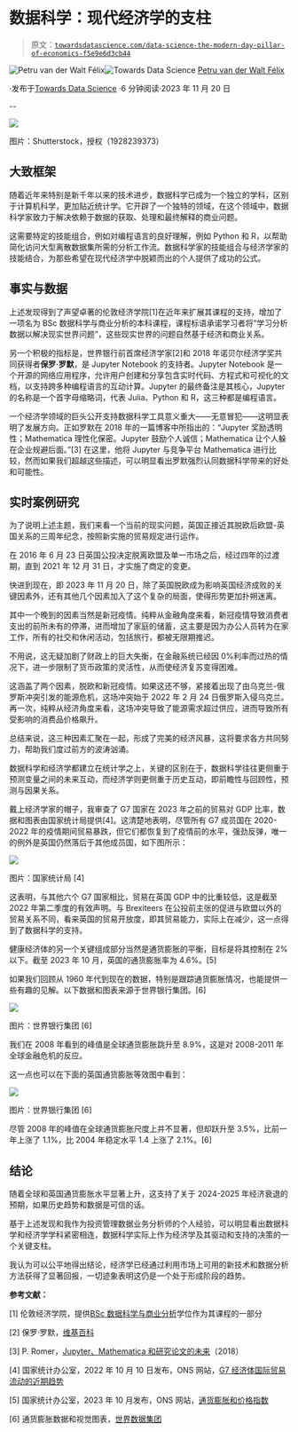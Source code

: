 # 数据科学：现代经济学的支柱

> 原文：[`towardsdatascience.com/data-science-the-modern-day-pillar-of-economics-f5e9e6d3cb44`](https://towardsdatascience.com/data-science-the-modern-day-pillar-of-economics-f5e9e6d3cb44)

[](https://medium.com/@petru_vdwfelix?source=post_page-----f5e9e6d3cb44--------------------------------)![Petru van der Walt Félix](https://medium.com/@petru_vdwfelix?source=post_page-----f5e9e6d3cb44--------------------------------)[](https://towardsdatascience.com/?source=post_page-----f5e9e6d3cb44--------------------------------)![Towards Data Science](https://towardsdatascience.com/?source=post_page-----f5e9e6d3cb44--------------------------------) [Petru van der Walt Félix](https://medium.com/@petru_vdwfelix?source=post_page-----f5e9e6d3cb44--------------------------------)

·发布于[Towards Data Science](https://towardsdatascience.com/?source=post_page-----f5e9e6d3cb44--------------------------------) ·6 分钟阅读·2023 年 11 月 20 日

--

![](img/5521120f0c0a31b0adb4384367df888b.png)

图片：Shutterstock，授权（1928239373）

## 大致框架

随着近年来特别是新千年以来的技术进步，数据科学已成为一个独立的学科，区别于计算机科学，更加贴近统计学。它开辟了一个独特的领域，在这个领域中，数据科学家致力于解决依赖于数据的获取、处理和最终解释的商业问题。

这需要特定的技能组合，例如对编程语言的良好理解，例如 Python 和 R，以帮助简化访问大型离散数据集所需的分析工作流。数据科学家的技能组合与经济学家的技能结合，为那些希望在现代经济学中脱颖而出的个人提供了成功的公式。

## 事实与数据

上述发现得到了声望卓著的伦敦经济学院[1]在近年来扩展其课程的支持，增加了一项名为 BSc 数据科学与商业分析的本科课程，课程标语承诺学习者将“学习分析数据以解决现实世界问题”，这些现实世界的问题自然基于经济和商业关系。

另一个积极的指标是，世界银行前首席经济学家[2]和 2018 年诺贝尔经济学奖共同获得者**保罗·罗默**，是 Jupyter Notebook 的支持者。Jupyter Notebook 是一个开源的网络应用程序，允许用户创建和分享包含实时代码、方程式和可视化的文档，以支持跨多种编程语言的互动计算。Jupyter 的最终备注是其核心，Jupyter 的名称是一个首字母缩略词，代表 Julia、Python 和 R，这三种都是编程语言。

一个经济学领域的巨头公开支持数据科学工具意义重大——无意冒犯——这明显表明了发展方向。正如罗默在 2018 年的一篇博客中所指出的：“Jupyter 奖励透明性；Mathematica 理性化保密。Jupyter 鼓励个人诚信；Mathematica 让个人躲在企业规避后面。”[3] 在这里，他将 Jupyter 与竞争平台 Mathematica 进行比较，然而如果我们超越这些描述，可以明显看出罗默强烈认同数据科学带来的好处和可能性。

## 实时案例研究

为了说明上述主题，我们来看一个当前的现实问题，英国正接近其脱欧后欧盟-英国关系的三周年纪念，按照新实施的贸易规定进行运作。

在 2016 年 6 月 23 日英国公投决定脱离欧盟及单一市场之后，经过四年的过渡期，直到 2021 年 12 月 31 日，才实施了商定的变更。

快进到现在，即 2023 年 11 月 20 日，除了英国脱欧成为影响英国经济成败的关键因素外，还有其他几个因素加入了这个复杂的局面，使得形势更加扑朔迷离。

其中一个晚到的因素当然是新冠疫情。纯粹从金融角度来看，新冠疫情导致消费者支出的前所未有的停滞，进而增加了家庭的储蓄，这主要是因为办公人员转为在家工作，所有的社交和休闲活动，包括旅行，都被无限期推迟。

不用说，这无疑加剧了财政上的巨大失衡，在金融系统已经因 0%利率而过热的情况下，进一步限制了货币政策的灵活性，从而使经济复苏变得困难。

这涵盖了两个因素，脱欧和新冠疫情。如果这还不够，紧接着出现了由乌克兰-俄罗斯冲突引发的能源危机，这场冲突始于 2022 年 2 月 24 日俄罗斯入侵乌克兰。再一次，纯粹从经济角度来看，这场冲突导致了能源需求超过供应，进而导致所有受影响的消费品价格飙升。

总结来说，这三种因素汇聚在一起，形成了完美的经济风暴，这将要求各方共同努力，帮助我们度过前方的波涛汹涌。

数据科学和经济学都建立在统计学之上，关键的区别在于，数据科学往往更侧重于预测变量之间的未来互动，而经济学则更侧重于历史互动，即前瞻性与回顾性，预测与因果关系。

戴上经济学家的帽子，我审查了 G7 国家在 2023 年之前的贸易对 GDP 比率，数据和图表由国家统计局提供[4]。这清楚地表明，尽管所有 G7 成员国在 2020-2022 年的疫情期间贸易暴跌，但它们都恢复到了疫情前的水平，强劲反弹，唯一的例外是英国仍然落后于其他成员国，如下图所示：

![](img/56c81ec9d36d0995532c3cd6a419faff.png)

图片：国家统计局 [4]

这表明，与其他六个 G7 国家相比，贸易在英国 GDP 中的比重较低，这是截至 2022 年第二季度的有效声明。与 Brexiteers 在公投前主张的促进与欧盟以外的贸易关系不同，看来英国的贸易开放度，即其贸易能力，实际上在减少，这一点得到了数据科学的支持。

健康经济体的另一个关键组成部分当然是通货膨胀的平衡，目标是将其控制在 2%以下。截至 2023 年 10 月，英国的通货膨胀率为 4.6%。[5]

如果我们回顾从 1960 年代到现在的数据，特别是跟踪通货膨胀情况，也能提供一些有趣的见解。以下数据和图表来源于世界银行集团。[6]

![](img/ec4c59ceb07fb2fd6fd4d64894679345.png)

图片：世界银行集团 [6]

我们在 2008 年看到的峰值是全球通货膨胀跳升至 8.9%，这是对 2008-2011 年全球金融危机的反应。

这一点也可以在下面的英国通货膨胀等效图中看到：

![](img/d8ffd58c9709e13e89630b1c2dd16528.png)

图片：世界银行集团 [6]

尽管 2008 年的峰值在全球通货膨胀尺度上并不显著，但却跃升至 3.5%，比前一年上涨了 1.1%，比 2004 年稳定水平 1.4 上涨了 2.1%。[6]

## 结论

随着全球和英国通货膨胀水平显著上升，这支持了关于 2024-2025 年经济衰退的预期，如果历史趋势和数据是可信的话。

基于上述发现和我作为投资管理数据业务分析师的个人经验，可以明显看出数据科学和经济学学科紧密相连，数据科学实际上作为经济学及其驱动和支持的决策的一个关键支柱。

我认为可以公平地得出结论，经济学已经通过利用市场上可用的新技术和数据分析方法获得了显著回报，一切迹象表明这仍是一个处于形成阶段的趋势。

**参考文献：**

[1] 伦敦经济学院，提供[BSc 数据科学与商业分析](https://onlinecourses.london.ac.uk/undergraduate/bsc-data-science-business-analytics-degree-online/)学位作为其课程的一部分

[2] 保罗·罗默，[维基百科](https://en.wikipedia.org/wiki/Paul_Romer)

[3] P. Romer，[Jupyter、Mathematica 和研究论文的未来](https://paulromer.net/jupyter-mathematica-and-the-future-of-the-research-paper/)（2018）

[4] 国家统计办公室，2022 年 10 月 10 日发布，ONS 网站，[G7 经济体国际贸易流动的近期趋势](https://www.ons.gov.uk/businessindustryandtrade/internationaltrade/articles/recenttrendsintheinternationaltradeflowsofg7economies/2022-10-10)

[5] 国家统计办公室，2023 年 10 月发布，ONS 网站，[通货膨胀和价格指数](https://www.ons.gov.uk/economy/inflationandpriceindices)

[6] 通货膨胀数据和视觉图表，[世界数据集团](https://data.worldbank.org/)
